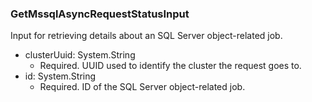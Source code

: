 ### GetMssqlAsyncRequestStatusInput
Input for retrieving details about an SQL Server object-related job.

- clusterUuid: System.String
  - Required. UUID used to identify the cluster the request goes to.
- id: System.String
  - Required. ID of the SQL Server object-related job.
